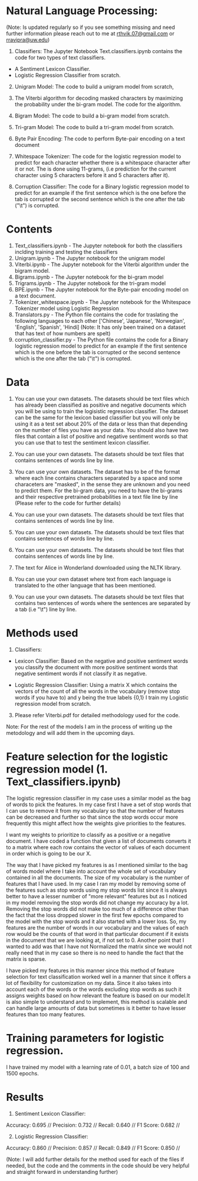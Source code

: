 # Natural Language Processing:

(Note: Is updated regularly so if you see something missing and need further information please reach out to me at rthvik.07@gmail.com or rravipra@uw.edu)

1) Classifiers:
The Jupyter Notebook Text.classifiers.ipynb contains the code for two types of text classifiers.
- A Sentiment Lexicon Classifier.
- Logistic Regression Classifier from scratch.

2) Unigram Model:
The code to build a unigram model from scratch,

3) The Viterbi algorithm for decoding masked characters by maximizing the probability under the bi-gram model.
The code for the algorithm.

4) Bigram Model:
The code to build a bi-gram model from scratch.

5) Tri-gram Model:
The code to build a tri-gram model from scratch.

6) Byte Pair Encoding:
The code to perform Byte-pair encoding on a text document

7) Whitespace Tokenizer:
The code for the logistic regression model to predict for each character whether there is a whitespace character after it or not. The is done using 11-grams, (i.e prediction for the current character using 5 characters before it and 5 characters after it).

8) Corruption Classifier:
The code for a Binary logistic regression model to predict for an example if the first sentence which is the one before the tab is corrupted or the second sentence which is the one after the tab ("\t") is corrupted.

# Contents

1) Text_classifiers.ipynb - The Jupyter notebook for both the classifiers inclding training and testing the classifiers
2) Unigram.ipynb - The Jupyter notebook for the unigram model
3) Viterbi.ipynb - The Jupyter notebook for the Viterbi algorithm under the bigram model.
4) Bigrams.ipynb - The Jupyter notebook for the bi-gram model
5) Trigrams.ipynb - The Jupyter notebook for the tri-gram model
6) BPE.ipynb - The Jupyter notebook for the Byte-pair encoding model on a text document.
7) Tokenizer_whitespace.ipynb - The Jupyter notebook for the Whitespace Tokenizer model using Logistic Regression
8) Translators.py - The Python file contains the code for traslating the following languages to each other ['Chinese', 'Japanese', 'Norwegian', 'English', 'Spanish', 'Hindi] (Note: It has only been trained on a dataset that has text of how numbers are spelt)
9) corruption_classifier.py - The Python file contains the code for a Binary logistic regression model to predict for an example if the first sentence which is the one before the tab is corrupted or the second sentence which is the one after the tab ("\t") is corrupted.

# Data

1) You can use your own datasets. The datasets should be text files which has already been classified as positive and negative documents which you will be using to train the logisistic regression classifier. The dataset can be the same for the lexicon based classifier but you will only be using it as a test set about 20% of the data or less than that depending on the number of files you have as your data. You should also have two files that contain a list of positive and negative sentiment words so that you can use that to test the sentiment lexicon classifier.

2) You can use your own datasets. The datasets should be text files that contains sentences of words line by line.

3) You can use your own datasets. The dataset has to be of the format where each line contains characters separated by a space and some characeters are "masked",
in the sense they are unknown and you need to predict them.
For the bi-gram data, you need to have the bi-grams and their respective pretrained probabilities in a text file line by line (Please refer to the code for further details)

4) You can use your own datasets. The datasets should be text files that contains sentences of words line by line.

5) You can use your own datasets. The datasets should be text files that contains sentences of words line by line.

6) You can use your own datasets. The datasets should be text files that contains sentences of words line by line.

7) The text for Alice in Wonderland downloaded using the NLTK library.

8) You can use your own dataset where text from each language is translated to the other language that has been mentioned.

9) You can use your own datasets. The datasets should be text files that contains two sentences of words where the sentences are separated by a tab (i.e "\t") line by line.

# Methods used

1) Classifiers:

- Lexicon Classifier: Based on the negative and positive sentiment words you classify the document with more positive sentiment words that negative sentiment words if not classify it as negative.

- Logistic Regression Classifier: Using a matrix X which contains the vectors of the count of all the words in the vocabulary (remove stop words if you have to) and y being the true labels {0,1} I train my Logistic regression model from scratch.

3) Please refer Viterbi.pdf for detailed methodology used for the code.

Note: For the rest of the models I am in the process of writing up the metodology and will add them in the upcoming days.

# Feature selection for the logistic regression model (1. Text_classifiers.ipynb)

The logistic regression classifier in my case uses a similar model as the bag of words to pick the
features. In my case first I have a set of stop words that I can use to remove it from my vocabulary so
that the number of features can be decreased and further so that since the stop words occur more
frequently this might affect how the weights give priorities to the features. 

I want my weights to prioritize to classify as a positive or a negative document.
I have coded a function that given a list of documents converts it to a matrix where each row
contains the vector of values of each document in order which is going to be our X.

The way that I have picked my features is as I mentioned similar to the bag of words model
where I take into account the whole set of vocabulary contained in all the documents. The
size of my vocabulary is the number of features that I have used. In my case I ran my model by
removing some of the features such as stop words using my stop words list since it is always better
to have a lesser number of "more relevant" features but as I noticed in my model removing the stop
words did not change my accuracy by a lot. Removing the stop words did not make too much of a
difference other than the fact that the loss dropped slower in the first few epochs compared to the
model with the stop words and it also started with a lower loss. So, my features are the number
of words in our vocabulary and the values of each row would be the counts of that word in that
particular document if it exists in the document that we are looking at, if not set to 0.
Another point that I wanted to add was that I have not Normalized the matrix since we would
not really need that in my case so there is no need to handle the fact that the matrix is sparse.

I have picked my features in this manner since this method of feature selection for text classification worked well in a manner that since it offers a lot of flexibility for customization on my data. Since it also takes into account each of the words or the words excluding stop words as such
it assigns weights based on how relevant the feature is based on our model.It is also simple to understand and to implement, this method is scalable and can handle large amounts of data but sometimes is it better to have lesser features than too many features.

# Training parameters for logistic regression.

I have trained my model with a learning rate of 0.01, a batch size of 100 and 1500 epochs.

# Results

1) Sentiment Lexicon Classifier:

Accuracy: 0.695 //
Precision: 0.732 //
Recall: 0.640 //
F1 Score: 0.682 //

2) Logistic Regression Classifier:

Accuracy: 0.860 //
Precision: 0.857 //
Recall: 0.849 //
F1 Score: 0.850 //

(Note: I will add further details for the method used for each of the files if needed, but the code and the comments in the code should be very helpful and straight forward in understanding further)
